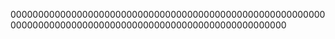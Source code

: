 
00000000000000000000000000000000000000000000000000000000000000000000000000000000000000000000000000000000000






















